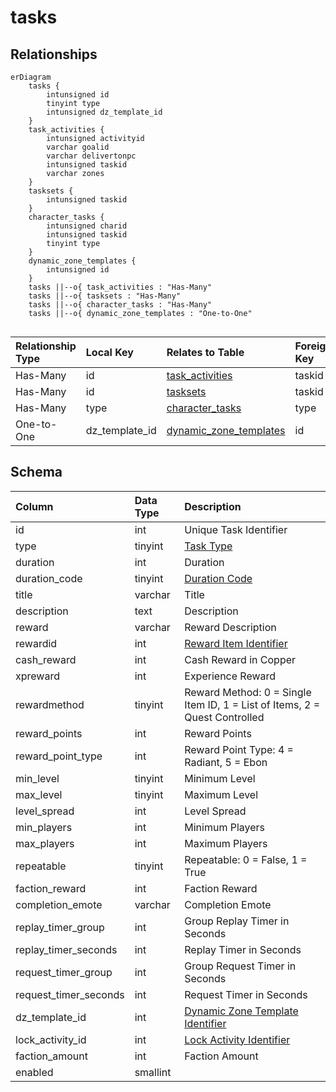 # tasks

## Relationships

```mermaid
erDiagram
    tasks {
        intunsigned id
        tinyint type
        intunsigned dz_template_id
    }
    task_activities {
        intunsigned activityid
        varchar goalid
        varchar delivertonpc
        intunsigned taskid
        varchar zones
    }
    tasksets {
        intunsigned taskid
    }
    character_tasks {
        intunsigned charid
        intunsigned taskid
        tinyint type
    }
    dynamic_zone_templates {
        intunsigned id
    }
    tasks ||--o{ task_activities : "Has-Many"
    tasks ||--o{ tasksets : "Has-Many"
    tasks ||--o{ character_tasks : "Has-Many"
    tasks ||--o{ dynamic_zone_templates : "One-to-One"


```


| Relationship Type | Local Key | Relates to Table | Foreign Key |
| :--- | :--- | :--- | :--- |
| Has-Many | id | [task_activities](../../schema/tasks/task_activities.md) | taskid |
| Has-Many | id | [tasksets](../../schema/tasks/tasksets.md) | taskid |
| Has-Many | type | [character_tasks](../../schema/characters/character_tasks.md) | type |
| One-to-One | dz_template_id | [dynamic_zone_templates](../../schema/dynamic-zones/dynamic_zone_templates.md) | id |


## Schema

| Column | Data Type | Description |
| :--- | :--- | :--- |
| id | int | Unique Task Identifier |
| type | tinyint | [Task Type](../../../../server/task-system-guide/task-types) |
| duration | int | Duration |
| duration_code | tinyint | [Duration Code](../../../../server/task-system-guide/task-duration-codes) |
| title | varchar | Title |
| description | text | Description |
| reward | varchar | Reward Description |
| rewardid | int | [Reward Item Identifier](../../schema/items/items.md) |
| cash_reward | int | Cash Reward in Copper |
| xpreward | int | Experience Reward |
| rewardmethod | tinyint | Reward Method: 0 = Single Item ID, 1 = List of Items, 2 = Quest Controlled |
| reward_points | int | Reward Points |
| reward_point_type | int | Reward Point Type: 4 = Radiant, 5 = Ebon |
| min_level | tinyint | Minimum Level |
| max_level | tinyint | Maximum Level |
| level_spread | int | Level Spread |
| min_players | int | Minimum Players |
| max_players | int | Maximum Players |
| repeatable | tinyint | Repeatable: 0 = False, 1 = True |
| faction_reward | int | Faction Reward |
| completion_emote | varchar | Completion Emote |
| replay_timer_group | int | Group Replay Timer in Seconds |
| replay_timer_seconds | int | Replay Timer in Seconds |
| request_timer_group | int | Group Request Timer in Seconds |
| request_timer_seconds | int | Request Timer in Seconds |
| dz_template_id | int | [Dynamic Zone Template Identifier](../../schema/dynamic-zones/dynamic_zone_templates.md) |
| lock_activity_id | int | [Lock Activity Identifier](../../schema/tasks/task_activities.md) |
| faction_amount | int | Faction Amount |
| enabled | smallint |  |

